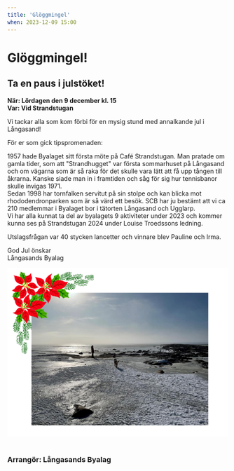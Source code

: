 ```yaml
---
title: 'Glöggmingel'
when: 2023-12-09 15:00
---
```

# Glöggmingel!
## Ta en paus i julstöket!

<strong>När: Lördagen den 9 december kl. 15</strong><br>
<strong>Var: Vid Strandstugan</strong>

Vi tackar alla som kom förbi för en mysig stund med annalkande jul i Långasand! 

För er som gick tipspromenaden:   

1957 hade Byalaget sitt första möte på Café Strandstugan. Man pratade om gamla tider, som att "Strandhugget" var första sommarhuset på Långasand och om vägarna som är så raka för det skulle vara lätt att få upp tången till åkrarna. Kanske siade man in i framtiden och såg för sig hur tennisbanor skulle invigas 1971.   
Sedan 1998 har tornfalken servitut på sin stolpe och kan blicka mot rhododendronparken som är så värd ett besök.
SCB har ju bestämt att vi ca 210 medlemmar i Byalaget bor i tätorten Långasand och Ugglarp.  
Vi har alla kunnat ta del av byalagets 9 aktiviteter under 2023 och kommer kunna ses på Strandstugan 2024 under Louise Troedssons ledning.

Utslagsfrågan var 40 stycken lancetter och vinnare blev Pauline och Irma.

God Jul önskar    
Långasands Byalag
<div class="full-width center">
    <img class="full-width px-1" src="/assets/images/gloggmingel2023.png"/>
</div>

<br>

### Arrangör: Långasands Byalag
